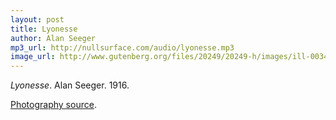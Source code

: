 ```yaml
---
layout: post
title: Lyonesse
author: Alan Seeger
mp3_url: http://nullsurface.com/audio/lyonesse.mp3
image_url: http://www.gutenberg.org/files/20249/20249-h/images/ill-0034.jpg
---
```


_Lyonesse_.  Alan Seeger.  1916.

[Photography source]().